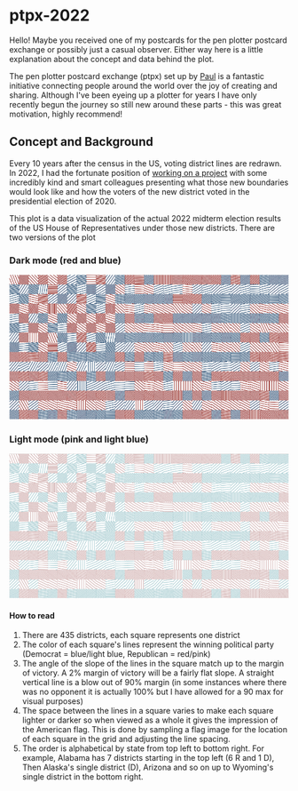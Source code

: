 # ptpx-2022

Hello! Maybe you received one of my postcards for the pen plotter postcard exchange or possibly just a casual observer. Either way here is a little explanation about the concept and data behind the plot.


The pen plotter postcard exchange (ptpx) set up by [Paul](https://paulbutler.org/) is a fantastic initiative connecting people around the world over the joy of creating and sharing. Although I've been eyeing up a plotter for years I have only recently begun the journey so still new around these parts - this was great motivation, highly recommend!


## Concept and Background
Every 10 years after the census in the US, voting district lines are redrawn. In 2022, I had the fortunate position of [working on a project](https://www.cnn.com/interactive/2022/politics/us-redistricting/) with some incredibly kind and smart colleagues presenting what those new boundaries would look like and how the voters of the new district voted in the presidential election of 2020. 


This plot is a data visualization of the actual 2022 midterm election results of the US House of Representatives under those new districts. There are two versions of the plot

### Dark mode (red and blue)
![alt text](https://github.com/codecreative/ptpx-2022/blob/main/dark-mode.png?raw=true)

### Light mode (pink and light blue)
![alt text](https://github.com/codecreative/ptpx-2022/blob/main/light-mode.png?raw=true)


#### How to read
1. There are 435 districts, each square represents one district
2. The color of each square's lines represent the winning political party (Democrat = blue/light blue, Republican = red/pink)
3. The angle of the slope of the lines in the square match up to the margin of victory. A 2% margin of victory will be a fairly flat slope. A straight vertical line is a blow out of 90% margin (in some instances where there was no opponent it is actually 100% but I have allowed for a 90 max for visual purposes)
4. The space between the lines in a square varies to make each square lighter or darker so when viewed as a whole it gives the impression of the American flag. This is done by sampling a flag image for the location of each square in the grid and adjusting the line spacing.
5. The order is alphabetical by state from top left to bottom right. For example, Alabama has 7 districts starting in the top left (6 R and 1 D), Then Alaska's single district (D), Arizona and so on up to Wyoming's single district in the bottom right.
